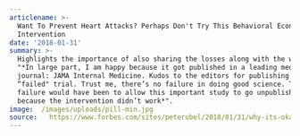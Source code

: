 ```yaml
---
articlename: >-
  Want To Prevent Heart Attacks? Perhaps Don't Try This Behavioral Economics
  Intervention
date: '2018-01-31'
summary: >-
  Highlights the importance of also sharing the losses along with the wins -
  "*In large part, I am happy because it got published in a leading medical
  journal: JAMA Internal Medicine. Kudos to the editors for publishing a
  “failed" trial. Trust me, there’s no failure in doing good science. The real
  failure would have been to allow this important study to go unpublished
  because the intervention didn’t work*".
image:  /images/uploads/pill-min.jpg
source:   https://www.forbes.com/sites/peterubel/2018/01/31/why-its-okay-behavioral-economics-failed-to-prevent-heart-attacks/
---
```


